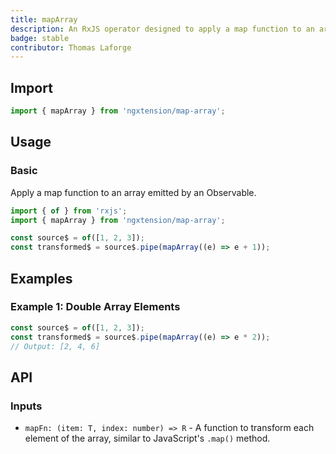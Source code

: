 ```yaml
---
title: mapArray
description: An RxJS operator designed to apply a map function to an array within an Observable stream, simplifying array transformations.
badge: stable
contributor: Thomas Laforge
---
```


## Import

```ts
import { mapArray } from 'ngxtension/map-array';
```

## Usage

### Basic

Apply a map function to an array emitted by an Observable.

```ts
import { of } from 'rxjs';
import { mapArray } from 'ngxtension/map-array';

const source$ = of([1, 2, 3]);
const transformed$ = source$.pipe(mapArray((e) => e + 1));
```

## Examples

### Example 1: Double Array Elements

```ts
const source$ = of([1, 2, 3]);
const transformed$ = source$.pipe(mapArray((e) => e * 2));
// Output: [2, 4, 6]
```

## API

### Inputs

- `mapFn: (item: T, index: number) => R` - A function to transform each element of the array, similar to JavaScript's `.map()` method.
